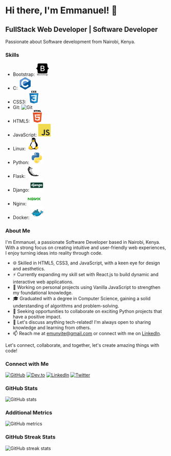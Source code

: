 # Hi there, I'm Emmanuel! 👋
## FullStack Web Developer | Software Developer
Passionate about Software development from Nairobi, Kenya.

### Skills
- Bootstrap: <img src="https://raw.githubusercontent.com/devicons/devicon/master/icons/bootstrap/bootstrap-plain-wordmark.svg" alt="Bootstrap" width="40" height="40" />
- C: <img src="https://raw.githubusercontent.com/devicons/devicon/master/icons/c/c-original.svg" alt="C" width="40" height="40" />
- CSS3: <img src="https://raw.githubusercontent.com/devicons/devicon/master/icons/css3/css3-original-wordmark.svg" alt="CSS3" width="40" height="40" />
- Git: <img src="https://www.vectorlogo.zone/logos/git-scm/git-scm-icon.svg" alt="Git" width="40" height="40" />
- HTML5: <img src="https://raw.githubusercontent.com/devicons/devicon/master/icons/html5/html5-original-wordmark.svg" alt="HTML5" width="40" height="40" />
- JavaScript: <img src="https://raw.githubusercontent.com/devicons/devicon/master/icons/javascript/javascript-original.svg" alt="JavaScript" width="40" height="40" />
- Linux: <img src="https://raw.githubusercontent.com/devicons/devicon/master/icons/linux/linux-original.svg" alt="Linux" width="40" height="40" />
- Python: <img src="https://raw.githubusercontent.com/devicons/devicon/master/icons/python/python-original.svg" alt="Python" width="40" height="40" />
- Flask: <img src="https://raw.githubusercontent.com/devicons/devicon/master/icons/flask/flask-original.svg" alt="Flask" width="40" height="40" />
- Django: <img src="https://raw.githubusercontent.com/devicons/devicon/master/icons/django/django-original.svg" alt="Django" width="40" height="40" />
- Nginx: <img src="https://raw.githubusercontent.com/devicons/devicon/master/icons/nginx/nginx-original.svg" alt="Nginx" width="40" height="40" />
- Docker: <img src="https://raw.githubusercontent.com/devicons/devicon/master/icons/docker/docker-original.svg" alt="Docker" width="40" height="40" />



### About Me
I'm Emmanuel, a passionate Software Developer based in Nairobi, Kenya. With a strong focus on creating intuitive and user-friendly web experiences, I enjoy turning ideas into reality through code.

- 🌐 Skilled in HTML5, CSS3, and JavaScript, with a keen eye for design and aesthetics.
- ⚡️ Currently expanding my skill set with React.js to build dynamic and interactive web applications.
- 🔭 Working on personal projects using Vanilla JavaScript to strengthen my foundational knowledge.
- 🎓 Graduated with a degree in Computer Science, gaining a solid understanding of algorithms and problem-solving.
- 👯 Seeking opportunities to collaborate on exciting Python projects that have a positive impact.
- 💬 Let's discuss anything tech-related! I'm always open to sharing knowledge and learning from others.
- 📫 Reach me at emunyite@gmail.com or connect with me on [LinkedIn](https://www.linkedin.com/in/munyite).

Let's connect, collaborate, and together, let's create amazing things with code!


### Connect with Me
[![GitHub](https://img.shields.io/badge/-GitHub-black?style=flat-square&logo=github)](https://github.com/munyite001)
[![Dev.to](https://img.shields.io/badge/-Dev.to-black?style=flat-square&logo=dev-dot-to)](https://dev.to/munyite001)
[![LinkedIn](https://img.shields.io/badge/-LinkedIn-black?style=flat-square&logo=linkedin)](https://www.linkedin.com/in/munyite)
[![Twitter](https://img.shields.io/badge/-Twitter-black?style=flat-square&logo=twitter)](https://twitter.com/emunyite)

### GitHub Stats
![GitHub stats](https://github-readme-stats.vercel.app/api?username=munyite001&show_icons=true)

### Additional Metrics
![GitHub metrics](https://metrics.lecoq.io/munyite001)

### GitHub Streak Stats
![GitHub streak stats](https://github-readme-streak-stats.herokuapp.com/?user=munyite001)
